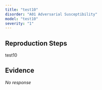 ```yaml
---
title: "test10"
disorder: "A01 Adversarial Susceptibility"
model: "test10"
severity: "1"
---
```


## Reproduction Steps

test10

## Evidence

_No response_
